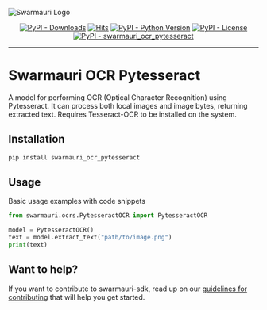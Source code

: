 
![Swarmauri Logo](https://res.cloudinary.com/dbjmpekvl/image/upload/v1730099724/Swarmauri-logo-lockup-2048x757_hww01w.png)

<p align="center">
    <a href="https://pypi.org/project/swarmauri_ocr_pytesseract/">
        <img src="https://img.shields.io/pypi/dm/swarmauri_ocr_pytesseract" alt="PyPI - Downloads"/></a>
    <a href="https://hits.sh/github.com/swarmauri/swarmauri-sdk/tree/master/pkgs/community/swarmauri_ocr_pytesseract/">
        <img alt="Hits" src="https://hits.sh/github.com/swarmauri/swarmauri-sdk/tree/master/pkgs/community/swarmauri_ocr_pytesseract.svg"/></a>
    <a href="https://pypi.org/project/swarmauri_ocr_pytesseract/">
        <img src="https://img.shields.io/pypi/pyversions/swarmauri_ocr_pytesseract" alt="PyPI - Python Version"/></a>
    <a href="https://pypi.org/project/swarmauri_ocr_pytesseract/">
        <img src="https://img.shields.io/pypi/l/swarmauri_ocr_pytesseract" alt="PyPI - License"/></a>
    <a href="https://pypi.org/project/swarmauri_ocr_pytesseract/">
        <img src="https://img.shields.io/pypi/v/swarmauri_ocr_pytesseract?label=swarmauri_ocr_pytesseract&color=green" alt="PyPI - swarmauri_ocr_pytesseract"/></a>
</p>

---

# Swarmauri OCR Pytesseract

A model for performing OCR (Optical Character Recognition) using Pytesseract. It can process both local images and image bytes, returning extracted text. Requires Tesseract-OCR to be installed on the system.

## Installation

```bash
pip install swarmauri_ocr_pytesseract
```

## Usage
Basic usage examples with code snippets
```python
from swarmauri.ocrs.PytesseractOCR import PytesseractOCR

model = PytesseractOCR()
text = model.extract_text("path/to/image.png")
print(text)
```
## Want to help?

If you want to contribute to swarmauri-sdk, read up on our [guidelines for contributing](https://github.com/swarmauri/swarmauri-sdk/blob/master/contributing.md) that will help you get started.
